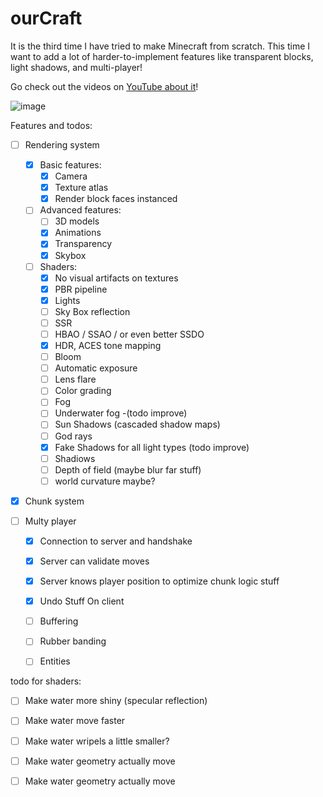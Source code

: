 # ourCraft

It is the third time I have tried to make Minecraft from scratch.
This time I want to add a lot of harder-to-implement features like transparent blocks, light shadows, and multi-player!

Go check out the videos on [YouTube about it](https://www.youtube.com/watch?v=StNAG_tLEoU&list=PLKUl_fMWLdH-0H-tz0S144g5xXliHOIxC&index=4)!

![image](https://github.com/meemknight/ourCraft/assets/36445656/3f6c8976-8f63-4259-a1de-3305c4c52467)


Features and todos:

- [ ] Rendering system
  - [x] Basic features:
    - [x] Camera
    - [x] Texture atlas
    - [x] Render block faces instanced   
  - [ ] Advanced features:
	- [ ] 3D models
	- [x] Animations
	- [x] Transparency
	- [x] Skybox
  - [ ] Shaders:
	- [x] No visual artifacts on textures
	- [x] PBR pipeline
	- [x] Lights
	- [ ] Sky Box reflection
	- [ ] SSR
	- [ ] HBAO / SSAO / or even better SSDO
	- [x] HDR, ACES tone mapping
	- [ ] Bloom
	- [ ] Automatic exposure
	- [ ] Lens flare
	- [ ] Color grading
	- [ ] Fog
	- [ ] Underwater fog -(todo improve)
	- [ ] Sun Shadows (cascaded shadow maps)
	- [ ] God rays	
	- [x] Fake Shadows for all light types (todo improve)
  	- [ ] Shadiows
	- [ ] Depth of field (maybe blur far stuff)
	- [ ] world curvature maybe?

- [x] Chunk system

- [ ] Multy player
  - [x] Connection to server and handshake
  - [x] Server can validate moves
  - [x] Server knows player position to optimize chunk logic stuff
  - [x] Undo Stuff On client
  - [ ] Buffering
  - [ ] Rubber banding
  - [ ] Entities




todo for shaders:

 - [ ] Make water more shiny (specular reflection)
 - [ ] Make water move faster
 - [ ] Make water wripels a little smaller?
 - [ ] Make water geometry actually move
 - [ ] Make water geometry actually move




